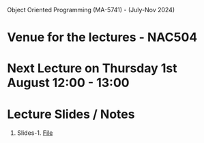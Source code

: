 Object Oriented Programming (MA-5741) - (July-Nov 2024)
# Venue for the lectures - NAC504

# Next Lecture on Thursday 1st August 12:00 - 13:00

# Lecture Slides / Notes
1. Slides-1. [File](OOP_August_2024/Slides-1.pdf)
